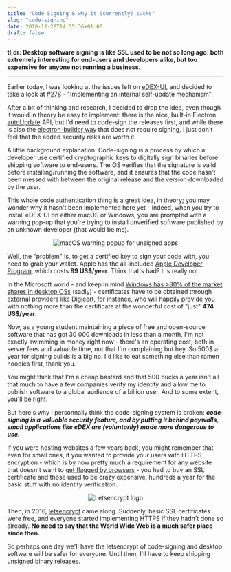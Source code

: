 ```yaml
---
title: "Code Signing & why it (currently) sucks"
slug: "code-signing"
date: 2018-12-28T14:55:36+01:00
draft: false
---
```


**tl;dr: Desktop software signing is like SSL used to be not so long ago: both extremely interesting for end-users and developers alike, but too expensive for anyone not running a business.**

--- 

Earlier today, I was looking at the issues left on [eDEX-UI](https://github.com/GitSquared/edex-ui), and decided to take a look at [#278](https://github.com/GitSquared/edex-ui/issues/278) - "Implementing an internal self-update mechanism".

After a bit of thinking and research, I decided to drop the idea, even though it would in theory be easy to implement: there is the nice, built-in Electron [autoUpdate](https://electronjs.org/docs/api/auto-updater) API, but I'd need to code-sign the releases first, and while there is also the [electron-builder way](https://www.electron.build/auto-update) that does not require signing, I just don't feel that the added security risks are worth it.

A little background explanation: Code-signing is a process by which a developer use certified cryptographic keys to digitally sign binaries before shipping software to end-users. The OS verifies that the signature is valid before installing/running the software, and it ensures that the code hasn't been messed with between the original release and the version downloaded by the user.

This whole code authentication thing is a great idea, in theory; you may wonder why it hasn't been implemented here yet - indeed, when you try to install eDEX-UI on either macOS or Windows, you are prompted with a warning pop-up that you're trying to install unverified software published by an unknown developer (that would be me).

<p align="center">
	<img alt="macOS warning popup for unsigned apps" src="/img/code-signing/macOS-popup.png"/>
</p>

Well, the "problem" is, to get a certified key to sign your code with, you need to grab your wallet. Apple has the all-included [Apple Developer Program](https://developer.apple.com/programs), which costs **99 US$/year**. Think that's bad? It's really not.

In the Microsoft world - and keep in mind [Windows has >80% of the market shares in desktop OSs](https://en.wikipedia.org/wiki/Usage_share_of_operating_systems#Desktop_and_laptop_computers) (sadly) - certificates have to be obtained through external providers like [Digicert](https://www.digicert.com/code-signing/microsoft-authenticode.htm), for instance, who will happily provide you with nothing more than the certificate at the wonderful cost of "just" **474 US$/year**.

Now, as a young student maintaining a piece of free and open-source software that has got 30 000 downloads in less than a month, I'm not exactly swimming in money right now - there's an operating cost, both in server fees and valuable time, not that I'm complaining but hey. So 500$ a year for signing builds is a big no. I'd like to eat something else than ramen noodles first, thank you.

You might think that I'm a cheap bastard and that 500 bucks a year isn't all that much to have a few companies verify my identity and allow me to publish software to a global audience of a billion user. And to some extent, you'll be right.

But here's why I personnally think the code-signing system is broken: ***code-signing is a valuable security feature, and by putting it behind paywalls, small applications like eDEX are (voluntarily) made more dangerous to use.***

If you were hosting websites a few years back, you might remember that even for small ones, if you wanted to provide your users with HTTPS encryption - which is by now pretty much a requirement for any website that doesn't want to [get flagged by browsers](https://www.theregister.co.uk/2018/02/08/google_chrome_http_shame/) - you had to buy an SSL certificate and those used to be crazy expensive,  hundreds a year for the basic stuff with no identity verification.

<p align="center">
	<img alt="Letsencrypt logo" src="/img/code-signing/Letsencrypt.png"/>
</p>

Then, in 2016, [letsencrypt](https://letsencrypt.org) came along. Suddenly, basic SSL certificates were free, and everyone started implementing HTTPS if they hadn't done so already. **No need to say that the World Wide Web is a much safer place since then.**

So perhaps one day we'll have the letsencrypt of code-signing and desktop software will be safer for everyone. Until then, I'll have to keep shipping unsigned binary releases.